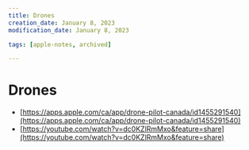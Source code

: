 ```yaml
---
title: Drones
creation_date: January 8, 2023
modification_date: January 8, 2023

tags: [apple-notes, archived]

---
```


# Drones

- [https://apps.apple.com/ca/app/drone-pilot-canada/id1455291540](https://apps.apple.com/ca/app/drone-pilot-canada/id1455291540)
- [https://youtube.com/watch?v=dc0KZlRmMxo&feature=share](https://youtube.com/watch?v=dc0KZlRmMxo&feature=share)
